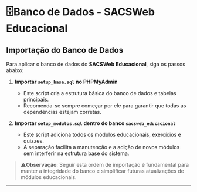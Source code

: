 # 🗄Banco de Dados - SACSWeb Educacional

## Importação do Banco de Dados

Para aplicar o banco de dados do **SACSWeb Educacional**, siga os passos abaixo:

1. **Importar `setup_base.sql` no PHPMyAdmin**  
   - Este script cria a estrutura básica do banco de dados e tabelas principais.  
   - Recomenda-se sempre começar por ele para garantir que todas as dependências estejam corretas.

2. **Importar `setup_modulos.sql` dentro do banco `sacsweb_educacional`**  
   - Este script adiciona todos os módulos educacionais, exercícios e quizzes.  
   - A separação facilita a manutenção e a adição de novos módulos sem interferir na estrutura base do sistema.

> ⚠**Observação**: Seguir esta ordem de importação é fundamental para manter a integridade do banco e simplificar futuras atualizações de módulos educacionais.

---
